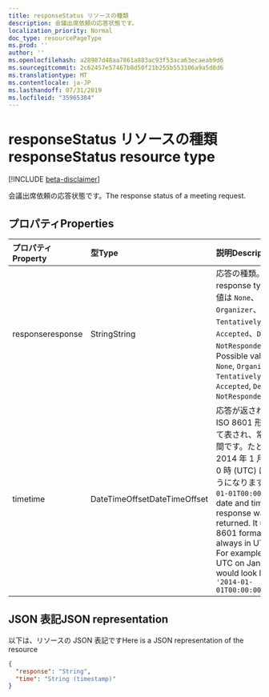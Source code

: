 ```yaml
---
title: responseStatus リソースの種類
description: 会議出席依頼の応答状態です。
localization_priority: Normal
doc_type: resourcePageType
ms.prod: ''
author: ''
ms.openlocfilehash: a28987d48aa7861a883ac93f53aca63ecaeab9d6
ms.sourcegitcommit: 2c62457e57467b8d50f21b255b553106a9a5d8d6
ms.translationtype: MT
ms.contentlocale: ja-JP
ms.lasthandoff: 07/31/2019
ms.locfileid: "35965384"
---
```

# <a name="responsestatus-resource-type"></a><span data-ttu-id="9ef69-103">responseStatus リソースの種類</span><span class="sxs-lookup"><span data-stu-id="9ef69-103">responseStatus resource type</span></span>

[!INCLUDE [beta-disclaimer](../../includes/beta-disclaimer.md)]

<span data-ttu-id="9ef69-104">会議出席依頼の応答状態です。</span><span class="sxs-lookup"><span data-stu-id="9ef69-104">The response status of a meeting request.</span></span>

## <a name="properties"></a><span data-ttu-id="9ef69-105">プロパティ</span><span class="sxs-lookup"><span data-stu-id="9ef69-105">Properties</span></span>

| <span data-ttu-id="9ef69-106">プロパティ</span><span class="sxs-lookup"><span data-stu-id="9ef69-106">Property</span></span> | <span data-ttu-id="9ef69-107">型</span><span class="sxs-lookup"><span data-stu-id="9ef69-107">Type</span></span>           | <span data-ttu-id="9ef69-108">説明</span><span class="sxs-lookup"><span data-stu-id="9ef69-108">Description</span></span> |
|:---------|:---------------|:------------|
| <span data-ttu-id="9ef69-109">response</span><span class="sxs-lookup"><span data-stu-id="9ef69-109">response</span></span> | <span data-ttu-id="9ef69-110">String</span><span class="sxs-lookup"><span data-stu-id="9ef69-110">String</span></span>         | <span data-ttu-id="9ef69-111">応答の種類。</span><span class="sxs-lookup"><span data-stu-id="9ef69-111">The response type.</span></span> <span data-ttu-id="9ef69-112">可能な値は `None`、`Organizer`、`TentativelyAccepted`、`Accepted`、`Declined`、`NotResponded` です。</span><span class="sxs-lookup"><span data-stu-id="9ef69-112">Possible values are: `None`, `Organizer`, `TentativelyAccepted`, `Accepted`, `Declined`, `NotResponded`.</span></span>
| <span data-ttu-id="9ef69-113">time</span><span class="sxs-lookup"><span data-stu-id="9ef69-113">time</span></span>     | <span data-ttu-id="9ef69-114">DateTimeOffset</span><span class="sxs-lookup"><span data-stu-id="9ef69-114">DateTimeOffset</span></span> | <span data-ttu-id="9ef69-p102">応答が返された日時。ISO 8601 形式を使って表され、常に UTC 時間です。たとえば、2014 年 1 月 1 日午前 0 時 (UTC) は、次のようになります。`'2014-01-01T00:00:00Z'`</span><span class="sxs-lookup"><span data-stu-id="9ef69-p102">The date and time that the response was returned. It uses ISO 8601 format and is always in UTC time. For example, midnight UTC on Jan 1, 2014 would look like this: `'2014-01-01T00:00:00Z'`</span></span>

## <a name="json-representation"></a><span data-ttu-id="9ef69-118">JSON 表記</span><span class="sxs-lookup"><span data-stu-id="9ef69-118">JSON representation</span></span>

<span data-ttu-id="9ef69-119">以下は、リソースの JSON 表記です</span><span class="sxs-lookup"><span data-stu-id="9ef69-119">Here is a JSON representation of the resource</span></span>

<!-- {
  "blockType": "resource",
  "optionalProperties": [

  ],
  "@odata.type": "microsoft.graph.responseStatus"
}-->

```json
{
  "response": "String",
  "time": "String (timestamp)"
}
```

<!-- uuid: 8fcb5dbc-d5aa-4681-8e31-b001d5168d79
2015-10-25 14:57:30 UTC -->
<!--
{
  "type": "#page.annotation",
  "description": "responseStatus resource",
  "keywords": "",
  "section": "documentation",
  "tocPath": "",
  "suppressions": []
}
-->
